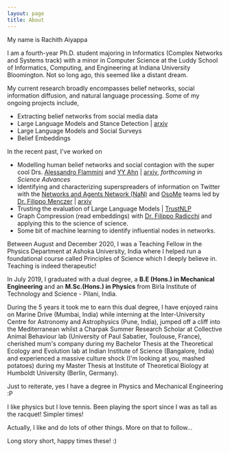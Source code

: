 ```yaml
---
layout: page
title: About
---
```


My name is Rachith Aiyappa

I am a fourth-year Ph.D. student majoring in Informatics (Complex Networks and Systems track) with a minor in Computer Science at the Luddy School of Informatics, Computing, and Engineering at Indiana University Bloomington. Not so long ago, this seemed like a distant dream. 

My current research broadly encompasses belief networks, social information diffusion, and natural language processing. Some of my ongoing projects include,

- Extracting belief networks from social media data
- Large Language Models and Stance Detection | [arxiv](https://arxiv.org/abs/2301.02368)
- Large Language Models and Social Surveys
- Belief Embeddings

In the recent past, I've worked on 
- Modelling human belief networks and social contagion with the super cool Drs. [Alessandro Flammini](https://luddy.indiana.edu/contact/profile/?Alessandro_Flammini) and [YY Ahn](https://yongyeol.com/) | [arxiv](https://arxiv.org/abs/2301.02368), _forthcoming in Science Advances_
- Identifying and characterizing superspreaders of information on Twitter with the [Networks and Agents Network (NaN)](https://cnets.indiana.edu/groups/nan/) and [OsoMe](https://osome.iu.edu/) teams led by [Dr. Filippo Menczer](https://cnets.indiana.edu/fil/) | [arxiv](https://arxiv.org/abs/2301.02368)  
- Trusting the evaluation of Large Language Models | [TrustNLP](https://aclanthology.org/2023.trustnlp-1.5/)
- Graph Compression (read embeddings) with [Dr. Filippo Radicchi](https://cgi.luddy.indiana.edu/~filiradi/) and applying this to the science of science.
- Some bit of machine learning to identify influential nodes in networks.

Between August and December 2020, I was a Teaching Fellow in the Physics Department at Ashoka University, India where I helped run a foundational course called Principles of Science which I deeply believe in. Teaching is indeed therapeutic! 

In July 2019, I graduated with a dual degree, a **B.E (Hons.) in Mechanical Engineering** and an **M.Sc.(Hons.) in Physics** from Birla Institute of Technology and Science - Pilani, India.

During the 5 years it took me to earn this dual degree, I have enjoyed rains on Marine Drive (Mumbai, India) while interning at the Inter-University Centre for Astronomy and Astrophysics (Pune, India), jumped off a cliff into the Mediterranean whilst a Charpak Summer Research Scholar at Collective Animal Behaviour lab (University of Paul Sabatier, Toulouse, France), cherished mum's company during my Bachelor Thesis at the Theoretical Ecology and Evolution lab at Indian Institute of Science (Bangalore, India) and experienced a massive culture shock (I'm looking at you, mashed potatoes) during my Master Thesis at Institute of Theoretical Biology at Humboldt University (Berlin, Germany).

Just to reiterate, yes I have a degree in Physics and Mechanical Engineering :P

I like physics but I love tennis. Been playing the sport since I was as tall as the racquet! Simpler times!

Actually, I like and do lots of other things. More on that to follow...

Long story short, happy times these! :)
